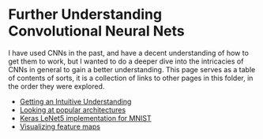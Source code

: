 # Further Understanding Convolutional Neural Nets
I have used CNNs in the past, and have a decent understanding of how to get them to work, but I wanted to do a deeper dive into the intricacies of CNNs in general to gain a better understanding. This page serves as a table of contents of sorts, it is a collection of links to other pages in this folder, in the order they were explored.

- [Getting an Intuitive Understanding](./intuitive-convolutions.md)
- [Looking at popular architectures](./looking-at-popular-arcs.md)
- [Keras LeNet5 implementation for MNIST](./lenet5_keras.ipynb)
- [Visualizing feature maps](./visualizing_models.ipynb)